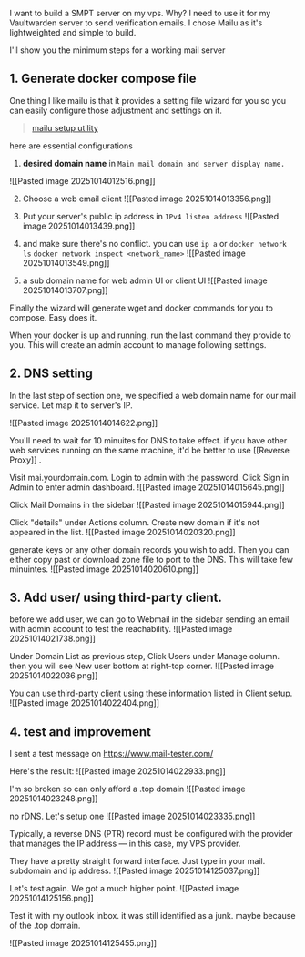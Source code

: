 I want to build a SMPT server on my vps. Why? I need to use it for my Vaultwarden server to send verification emails. I chose Mailu as it's lightweighted and simple to build. 

I'll show you the minimum steps for a working mail server
## 1. Generate docker compose file

One thing I like mailu is that it provides a setting file wizard for you so you can easily configure those adjustment and settings on it.

>[mailu setup utility](https://setup.mailu.io/) 

here are essential configurations

1. **desired domain name** in ``Main mail domain and server display name.``

![[Pasted image 20251014012516.png]]

2. Choose a web email client
![[Pasted image 20251014013356.png]]

3. Put your server's public ip address in `IPv4 listen address` 
![[Pasted image 20251014013439.png]]

4. and make sure there's no conflict. you can use `ip a` or `docker network ls` `docker network inspect <network_name>`
![[Pasted image 20251014013549.png]]

5. a sub domain name for web admin UI or client UI
![[Pasted image 20251014013707.png]]

Finally the wizard will generate wget and docker commands for you to compose. Easy does it. 



When your docker is up and running, run the last command they provide to you. This will create an admin account to manage following settings.

 
## 2.  DNS setting

In the last step of section one, we specified a web domain name for our mail service. Let map it to server's IP.

![[Pasted image 20251014014622.png]]

You'll need to wait for 10 minuites for DNS to take effect. if you have other web services running on the same machine, it'd be better to use [[Reverse Proxy]] .

Visit mai.yourdomain.com. Login to admin with the password. Click Sign in Admin to enter admin dashboard.
![[Pasted image 20251014015645.png]]

Click Mail Domains in the sidebar
![[Pasted image 20251014015944.png]]


Click "details" under Actions column. Create new domain if it's not appeared in the list.
![[Pasted image 20251014020320.png]]

generate keys or any other domain records you wish to add. Then you can either copy past or download zone file to port to the DNS. This will take few minuintes.
![[Pasted image 20251014020610.png]]

## 3. Add user/ using third-party client.

before we add user, we can go to Webmail in the sidebar sending an email with admin account to test the reachability.
![[Pasted image 20251014021738.png]]

Under Domain List as previous step, Click Users under Manage column. then you will see New user bottom at right-top corner.
![[Pasted image 20251014022036.png]]

You can use third-party client using these information listed in Client setup. 
![[Pasted image 20251014022404.png]]

## 4. test and improvement

I sent a test message on https://www.mail-tester.com/ 

Here's the result:
![[Pasted image 20251014022933.png]]

I'm so broken so can only afford a .top domain
![[Pasted image 20251014023248.png]]

no rDNS. Let's setup one
![[Pasted image 20251014023335.png]]

Typically, a reverse DNS (PTR) record must be configured with the provider that manages the IP address — in this case, my VPS provider.

They have a pretty straight forward interface. Just type in your mail. subdomain and ip address.
![[Pasted image 20251014125037.png]]

Let's test again. We got a much higher point.
![[Pasted image 20251014125156.png]]

Test it with my outlook inbox. it was still identified as a junk. maybe because of the .top domain.

![[Pasted image 20251014125455.png]]

